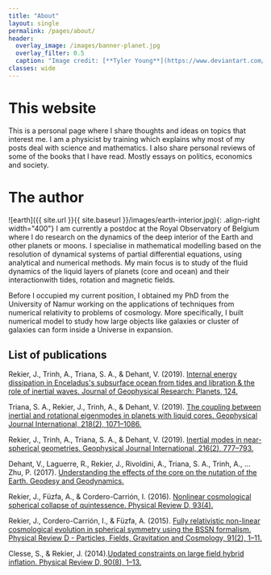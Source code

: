 ```yaml
---
title: "About"
layout: single
permalink: /pages/about/
header:
  overlay_image: /images/banner-planet.jpg
  overlay_filter: 0.5
  caption: "Image credit: [**Tyler Young**](https://www.deviantart.com/tylercreatesworlds/gallery/)"
classes: wide
---
```


# This website

This is a personal page where I share thoughts and ideas on topics that interest me. I am a physicist by training which explains why most of my posts deal with science and mathematics. I also share personal reviews of some of the books that I have read. Mostly essays on politics, economics and society.

# The author

![earth]({{ site.url }}{{ site.baseurl }}/images/earth-interior.jpg){: .align-right width="400"}
I am currently a postdoc at the Royal Observatory of Belgium where I do research on the dynamics of the deep interior of the Earth and other planets or moons. I specialise in mathematical modelling based on the resolution of dynamical systems of partial differential equations, using analytical and numerical methods. My main focus is to study of the fluid dynamics of the liquid layers of planets (core and ocean) and their interactionwith tides, rotation and magnetic fields.

Before I occupied my current position, I obtained my PhD from the University of Namur working on the applications of techniques from numerical relativity to problems of cosmology. More specifically, I built numerical model to study how large objects like galaxies or cluster of galaxies can form inside a Universe in expansion.

## List of publications

Rekier, J., Trinh, A., Triana, S. A., & Dehant, V. (2019). [Internal energy dissipation in Enceladus's subsurface ocean from tides and libration & the role of inertial waves. Journal of Geophysical Research: Planets, 124.](https://doi.org/10.1029/2019JE005988)

Triana, S. A., Rekier, J., Trinh, A., & Dehant, V. (2019). [The coupling between inertial and rotational eigenmodes in planets with liquid cores. Geophysical Journal International, 218(2), 1071–1086.](https://doi.org/10.1093/gji/ggz212)

Rekier, J., Trinh, A., Triana, S. A., & Dehant, V. (2019). [Inertial modes in near-spherical geometries. Geophysical Journal International, 216(2), 777–793.](https://doi.org/10.1093/gji/ggy465)

Dehant, V., Laguerre, R., Rekier, J., Rivoldini, A., Triana, S. A., Trinh, A., … Zhu, P. (2017). [Understanding the effects of the core on the nutation of the Earth. Geodesy and Geodynamics.](https://doi.org/10.1016/j.geog.2017.04.005)

Rekier, J., Füzfa, A., & Cordero-Carrión, I. (2016). [Nonlinear cosmological spherical collapse of quintessence. Physical Review D, 93(4).](https://doi.org/10.1103/PhysRevD.93.043533)

Rekier, J., Cordero-Carrión, I., & Füzfa, A. (2015). [Fully relativistic non-linear cosmological evolution in spherical symmetry using the BSSN formalism. Physical Review D - Particles, Fields, Gravitation and Cosmology, 91(2), 1–11.](https://doi.org/10.1103/PhysRevD.91.024025)

Clesse, S., & Rekier, J. (2014).[Updated constraints on large field hybrid inflation. Physical Review D, 90(8), 1–13.](https://doi.org/10.1103/PhysRevD.90.083527)
